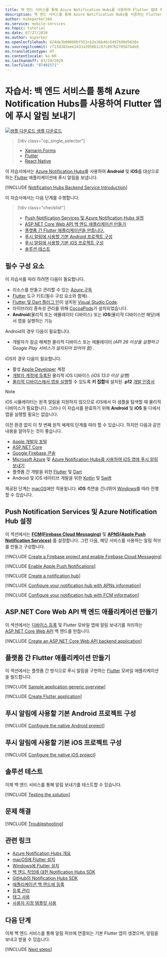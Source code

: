 ```yaml
---
title: 백 엔드 서비스를 통해 Azure Notification Hubs를 사용하여 Flutter 앱에 푸시 알림 보내기 | Microsoft Docs
description: 백 엔드 서비스를 통해 Azure Notification Hubs를 사용하는 Flutter 앱에 알림을 푸시하는 방법을 알아봅니다.
author: mikeparker104
ms.service: mobile-services
ms.topic: tutorial
ms.date: 07/27/2020
ms.author: miparker
ms.openlocfilehash: 624de3b00000bf553cb2e36b46c6497690d5638e
ms.sourcegitcommit: cf23d382eee2431a3958b1c87c897b270587bde0
ms.translationtype: HT
ms.contentlocale: ko-KR
ms.lasthandoff: 07/29/2020
ms.locfileid: "87401571"
---
```

# <a name="tutorial-send-push-notifications-to-flutter-apps-using-azure-notification-hubs-via-a-backend-service"></a>자습서: 백 엔드 서비스를 통해 Azure Notification Hubs를 사용하여 Flutter 앱에 푸시 알림 보내기  

[![샘플 다운로드](media/download.png) 샘플 다운로드](https://github.com/xamcat/mobcat-samples/tree/master/notification_hub_backend_service)  

> [!div class="op_single_selector"]
>
> * [Xamarin.Forms](notification-hubs-backend-service-xamarin-forms.md)
> * [Flutter](notification-hubs-backend-service-flutter.md)
> * [React Native](notification-hubs-backend-service-react-native.md)

이 자습서에서는 [Azure Notification Hubs](https://docs.microsoft.com/azure/notification-hubs/notification-hubs-push-notification-overview)를 사용하여 **Android** 및 **iOS**를 대상으로 하는 [Flutter](https://flutter.dev) 애플리케이션에 푸시 알림을 보냅니다.  

[!INCLUDE [Notification Hubs Backend Service Introduction](includes/notification-hubs-backend-service-introduction.md)]

이 자습서에서는 다음 단계를 수행합니다.

> [!div class="checklist"]
>
> * [Push Notification Services 및 Azure Notification Hubs 설정](#set-up-push-notification-services-and-azure-notification-hub)
> * [ASP.NET Core Web API 백 엔드 애플리케이션 만들기](#create-an-aspnet-core-web-api-backend-application)
> * [플랫폼 간 Flutter 애플리케이션을 만듭니다.](#create-a-cross-platform-flutter-application)
> * [푸시 알림에 사용할 기본 Android 프로젝트 구성](#configure-the-native-android-project-for-push-notifications)
> * [푸시 알림에 사용할 기본 iOS 프로젝트 구성](#configure-the-native-ios-project-for-push-notifications)
> * [솔루션 테스트](#test-the-solution)

## <a name="prerequisites"></a>필수 구성 요소

이 자습서를 따라 하려면 다음이 필요합니다.

* 리소스를 만들고 관리할 수 있는 [Azure 구독](https://portal.azure.com)
* [Flutter](https://flutter.dev/docs/get-started/install) 도구 키트(필수 구성 요소와 함께).
* [Flutter 및 Dart 플러그 인](https://flutter.dev/docs/get-started/editor?tab=vscode)이 설치된 [Visual Studio Code](https://code.visualstudio.com).
* 라이브러리 종속성 관리를 위해 [CocoaPods](https://guides.cocoapods.org/using/getting-started.html#installation)가 설치되었습니다.
* **Android**(물리적 또는 에뮬레이터 디바이스) 또는 **iOS**(물리적 디바이스만 해당)에서 앱을 실행하는 기능

Android의 경우 다음이 필요합니다.

* 개발자가 잠금 해제한 물리적 디바이스 또는 에뮬레이터 *(API 26 이상을 실행하고 Google Play 서비스가 설치되어 있어야 함)* .

iOS의 경우 다음이 필요합니다.

* 활성 [Apple Developer](https://developer.apple.com) 계정
* [개발자 계정에 등록된](https://help.apple.com/developer-account/#/dev40df0d9fa) 물리적 iOS 디바이스 *(iOS 13.0 이상 실행)*
* [물리적 디바이스에서 앱을 실행](https://help.apple.com/xcode/mac/current/#/dev5a825a1ca)할 수 있도록 **키 집합**에 설치된 **.p12** [개발 인증서](https://help.apple.com/developer-account/#/dev04fd06d56)

> [!NOTE]
> iOS 시뮬레이터는 원격 알림을 지원하지 않으므로 iOS에서 이 샘플을 탐색할 때 물리적 디바이스가 필요합니다. 그러나 이 자습서를 완료하기 위해 **Android** 및 **iOS** 둘 다에서 앱을 실행할 필요는 없습니다.

이전 환경 없이 이 첫 번째 원칙 예제의 단계를 따라 할 수 있습니다. 하지만 다음과 같은 내용을 알아두는 것이 좋습니다.

* [Apple 개발자 포털](https://developer.apple.com)
* [ASP.NET Core](https://docs.microsoft.com/aspnet/core/introduction-to-aspnet-core?view=aspnetcore-3.1)
* [Google Firebase 콘솔](https://console.firebase.google.com/u/0/)
* [Microsoft Azure](https://portal.azure.com) 및 [Azure Notification Hubs를 사용하여 iOS 앱에 푸시 알림 보내기](/azure/notification-hubs/ios-sdk-get-started.md)
* 플랫폼 간 개발을 위한 [Flutter](https://flutter.dev) 및 [Dart](https://dart.dev)
* Android 및 iOS 네이티브 개발을 위한 [Kotlin](https://kotlinlang.org) 및 [Swift](https://developer.apple.com/swift)

제공된 단계는 [macOS](https://developer.apple.com/macos)에만 적용됩니다. **iOS** 측면을 건너뛰어 [Windows](https://www.microsoft.com/windows)를 따라 진행할 수 있습니다.

## <a name="set-up-push-notification-services-and-azure-notification-hub"></a>Push Notification Services 및 Azure Notification Hub 설정

이 섹션에서는 **[FCM(Firebase Cloud Messaging)](https://firebase.google.com/docs/cloud-messaging)** 및 **[APNS(Apple Push Notification Services)](https://developer.apple.com/library/archive/documentation/NetworkingInternet/Conceptual/RemoteNotificationsPG/APNSOverview.html)** 를 설정합니다. 그런 다음, 해당 서비스를 사용하는 알림 허브를 만들고 구성합니다.

[!INCLUDE [Create a Firebase project and enable Firebase Cloud Messaging](includes/notification-hubs-common-enable-firebase-cloud-messaging.md)]

[!INCLUDE [Enable Apple Push Notifications](includes/notification-hubs-common-enable-apple-push-notifications.md)]

[!INCLUDE [Create a notification hub](includes/notification-hubs-common-create-notification-hub.md)]

[!INCLUDE [Configure your notification hub with APNs information](includes/notification-hubs-common-configure-with-apns-information.md)]

[!INCLUDE [Configure your notification hub with FCM information](includes/notification-hubs-common-configure-with-fcm-information.md)]

## <a name="create-an-aspnet-core-web-api-backend-application"></a>ASP.NET Core Web API 백 엔드 애플리케이션 만들기

이 섹션에서는 [디바이스 등록](https://docs.microsoft.com/azure/notification-hubs/notification-hubs-push-notification-registration-management#what-is-device-registration) 및 Flutter 모바일 앱에 알림 보내기를 처리하는 [ASP.NET Core Web API](https://dotnet.microsoft.com/apps/aspnet/apis) 백 엔드를 만듭니다.

[!INCLUDE [Create an ASP.NET Core Web API backend application](includes/notification-hubs-backend-service-web-api.md)]

## <a name="create-a-cross-platform-flutter-application"></a>플랫폼 간 Flutter 애플리케이션 만들기

이 섹션에서는 플랫폼 간 방식으로 푸시 알림을 구현하는 [Flutter](https://flutter.dev) 모바일 애플리케이션을 빌드합니다.

[!INCLUDE [Sample application generic overview](includes/notification-hubs-backend-service-sample-app-overview.md)]

[!INCLUDE [Create Flutter application](includes/notification-hubs-backend-service-sample-app-flutter.md)]

## <a name="configure-the-native-android-project-for-push-notifications"></a>푸시 알림에 사용할 기본 Android 프로젝트 구성

[!INCLUDE [Configure the native Android project](includes/notification-hubs-backend-service-configure-flutter-android.md)]

## <a name="configure-the-native-ios-project-for-push-notifications"></a>푸시 알림에 사용할 기본 iOS 프로젝트 구성

[!INCLUDE [Configure the native iOS project](includes/notification-hubs-backend-service-configure-flutter-ios.md)]

## <a name="test-the-solution"></a>솔루션 테스트

이제 백 엔드 서비스를 통해 알림 보내기를 테스트할 수 있습니다.

[!INCLUDE [Testing the solution](includes/notification-hubs-backend-service-testing.md)]

## <a name="troubleshooting"></a>문제 해결

[!INCLUDE [Troubleshooting](includes/notification-hubs-backend-service-troubleshooting.md)]

## <a name="related-links"></a>관련 링크

* [Azure Notification Hubs 개요](/azure/notification-hubs/notification-hubs-push-notification-overview.md)
* [macOS에 Flutter 설치](https://flutter.dev/docs/get-started/install/macos)
* [Windows에 Flutter 설치](https://flutter.dev/docs/get-started/install/windows)
* [백 엔드 작업에 대한 Notification Hubs SDK](https://www.nuget.org/packages/Microsoft.Azure.NotificationHubs/)
* [GitHub의 Notification Hubs SDK](https://github.com/Azure/azure-notificationhubs)
* [애플리케이션 백 엔드에 등록](/azure/notification-hubs/notification-hubs-ios-aspnet-register-user-from-backend-to-push-notification.md)
* [등록 관리](/azure/notification-hubs/notification-hubs-push-notification-registration-management.md)
* [태그 사용](/azure/notification-hubs/notification-hubs-tags-segment-push-message.md)
* [사용자 지정 템플릿 사용](/azure/notification-hubs/notification-hubs-templates-cross-platform-push-messages.md)

## <a name="next-steps"></a>다음 단계

이제 백 엔드 서비스를 통해 알림 허브에 연결되는 기본 Flutter 앱이 생겼으며, 알림을 보내고 받을 수 있습니다.

[!INCLUDE [Next steps](includes/notification-hubs-backend-service-next-steps.md)]
